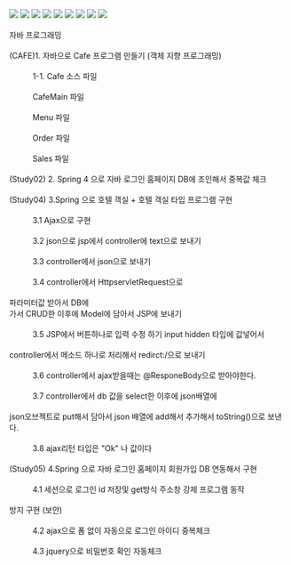 <img src="https://capsule-render.vercel.app/api?type=wave&color=auto&height=300&section=header&text=휴먼교육센터%20자바파일&fontSize=60" />
<img src="https://img.shields.io/badge/Java-F7DF1E?style=flat-square&logo=JavaScript&logoColor=white"/>
<img src="https://img.shields.io/badge/Eclipse-2C2255?style=flat-square&logo=Eclipse&logoColor=white"/>
<img src="https://img.shields.io/badge/Oracle-F80000?style=flat-square&logo=Oracle&logoColor=white"/>
<img src="https://img.shields.io/badge/Spring-6DB33F?style=flat-square&logo=Spring&logoColor=white"/>
<img src="https://img.shields.io/badge/VisualStudioCode-007ACC?style=flat-square&logo=VisualStudioCode&logoColor=white"/>
<img src="https://img.shields.io/badge/GitHub-181717?style=flat-square&logo=GitHub&logoColor=white"/>
<a href="https://hits.seeyoufarm.com"><img src="https://hits.seeyoufarm.com/api/count/incr/badge.svg?url=https%3A%2F%2Fgithub.com%2Fhyungrack-Choi&count_bg=%2379C83D&title_bg=%23555555&icon=fluentd.svg&icon_color=%23E7E7E7&title=%EB%B0%A9%EB%AC%B8%EC%9E%90%EC%88%98&edge_flat=false"/></a>
<img src="https://github-readme-stats.vercel.app/api/top-langs/?username=hyungrack-Choi&layout=compact"><br><br>

<div align=left>자바 프로그래밍</div><br>

<div align=left>(CAFE)1. 자바으로 Cafe 프로그램 만들기 (객체 지향 프로그래밍)</div><br>
<div align=left>&emsp;&emsp;&emsp;1-1. Cafe 소스 파일</div><br>
<div align=left>&emsp;&emsp;&emsp;CafeMain 파일</div><br>
<div align=left>&emsp;&emsp;&emsp;Menu 파일</div><br>
<div align=left>&emsp;&emsp;&emsp;Order 파일</div><br>
<div align=left>&emsp;&emsp;&emsp;Sales 파일</div><br>
<div align=left>(Study02) 2. Spring 4 으로 자바 로그인 홈페이지 DB에 조인해서 중복값 체크</div><br>
<div align=left>(Study04) 3.Spring 으로 호텔 객실 + 호텔 객실 타입 프로그램 구현</div><br>
<div align=left>&emsp;&emsp;&emsp;3.1 Ajax으로 구현</div><br>
<div align=left>&emsp;&emsp;&emsp;3.2 json으로 jsp에서 controller에 text으로 보내기</div><br>
<div align=left>&emsp;&emsp;&emsp;3.3 controller에서 json으로 보내기</div><br>
<div align=left>&emsp;&emsp;&emsp;3.4 controller에서 HttpservletRequest으로</div><br>파라미터값 받아서 DB에 <div align=left>가서 CRUD한 이후에 Model에 담아서 JSP에 보내기</div><br>
<div align=left>&emsp;&emsp;&emsp;3.5 JSP에서 버튼하나로 입력 수정 하기 input hidden 타입에 값넣어서</div><br>
<div align=left>controller에서 메소드 하나로 처리해서 redirct:/으로 보내기</div><br>
<div align=left>&emsp;&emsp;&emsp;3.6 controller에서 ajax받을때는 @ResponeBody으로 받아야한다.</div><br>
<div align=left>&emsp;&emsp;&emsp;3.7 controller에서 db 값을 select한 이후에 json배열에</div><br> 
<div align=left>json오브젝트로 put해서 담아서 json 배열에 add해서 추가해서 toString()으로 보낸다.</div><br>
<div align=left>&emsp;&emsp;&emsp;3.8 ajax리턴 타입은 "Ok" 나 값이다</div><br>
<div align=left>(Study05) 4.Spring 으로 자바 로그인 홈페이지 회원가입 DB 연동해서 구현</div><br>
<div align=left>&emsp;&emsp;&emsp;4.1 세션으로 로그인 id 저장및  get방식 주소창 강제 프로그램 동작</div><br> 
<div align=left>방지 구현 (보안)</div><br>
<div align=left>&emsp;&emsp;&emsp;4.2 ajax으로 폼 없이 자동으로 로그인 아이디 중복체크</div><br>
<div align=left>&emsp;&emsp;&emsp;4.3 jquery으로 비밀번호 확인 자동체크</div><br>